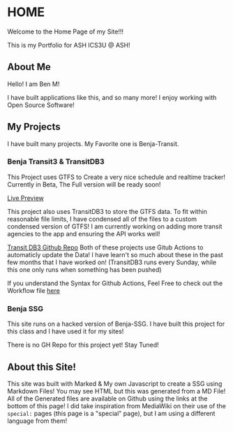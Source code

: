 # HOME

Welcome to the Home Page of my Site!!!

This is my Portfolio for ASH ICS3U @ ASH!

## About Me

Hello! I am Ben M!

I have built applications like this, and so many more! I enjoy working with Open Source Software!

## My Projects

I have built many projects. My Favorite one is Benja-Transit. 
### Benja Transit3 & TransitDB3
This Project uses GTFS to Create a very nice schedule and realtime tracker! Currently in Beta, The Full version will be ready soon!

[Live Preview](https://next-transit.vercel.app/)

This project also uses TransitDB3 to store the GTFS data. To fit within reasonable file limits, I have condensed all of the files to a custom condensed version of GTFS! I am currently working on adding more transit agencies to the app and ensuring the API works well! 

[Transit DB3 Github Repo](https://github.com/Benjamin-del/TransitDB3)
Both of these projects use Gitub Actions to automaticly update the Data! I have learn't so much about these in the past few months that I have worked on! (TransitDB3 runs every Sunday, while this one only runs when something has been pushed)

If you understand the Syntax for Github Actions, Feel Free to check out the Workflow file [here](/.github/workflows/page.yml)
### Benja SSG

This site runs on a hacked version of Benja-SSG. I have built this project for this class and I have used it for my sites!

There is no GH Repo for this project yet! Stay Tuned!
## About this Site!
This site was built with Marked & My own Javascript to create a SSG using Markdown Files! You may see HTML but this was generated from a MD File! All of the Generated files are available on Github using the links at the bottom of this page! I did take inspiration from MediaWiki on their use of the `special:` pages (this page is a "special" page), but I am using a different language from them!


